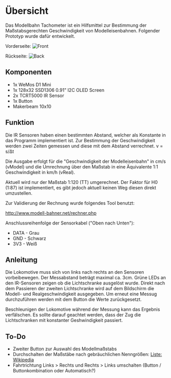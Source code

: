 # Übersicht
Das Modellbahn Tachometer ist ein Hilfsmittel zur Bestimmung der Maßstabsgerechten Geschwindigkeit von Modelleisenbahnen. Folgender Prototyp wurde dafür entwickelt.

Vorderseite:
![Front](https://i.imgur.com/20JKZne.jpg)

Rückseite:
![Back](https://i.imgur.com/RzJ2OmC.jpg)

## Komponenten
- 1x WeMos D1 Mini
- 1x 128x32 SSD1306 0.91" I2C OLED Screen
- 2x TCRT5000 IR Sensor
- 1x Button
- Makerbeam 10x10

## Funktion

Die IR Sensoren haben einen bestimmten Abstand, welcher als Konstante in das Programm implementiert ist. 
Zur Bestimmung der Geschwindigkeit werden zwei Zeiten gemessen und diese mit dem Abstand verrechnet. v = s/Δt

Die Ausgabe erfolgt für die "Geschwindigkeit der Modelleisenbahn" in cm/s (vModel) und die Umrechnung über den Maßstab in eine Äquivalente 1:1 Geschwindigkeit in km/h (vReal).

Aktuell wird nur der Maßstab 1:120 (TT) umgerechnet. Der Faktor für H0 (1:87) ist implementiert, es gibt jedoch aktuell keinen Weg diesen direkt umzustellen.

Zur Validierung der Rechnung wurde folgendes Tool benutzt:

http://www.modell-bahner.net/rechner.php

Anschlussreihenfolge der Sensorkabel ("Oben nach Unten"):

* DATA - Grau
* GND - Schwarz
* 3V3 - Weiß

## Anleitung

Die Lokomotive muss sich von links nach rechts an den Sensoren vorbeibewegen. Der Messabstand beträgt maximal ca. 3cm. Grüne LEDs an den IR-Sensoren zeigen ob die Lichtschranke ausgelöst wurde. Direkt nach dem Passieren der zweiten Lichtschranke wird auf dem Bildschirm die Modell- und Realgeschwindigkeit ausgegeben. Um erneut eine Messug durchzuführen werden mit dem Button die Werte zurückgesetzt.

Beschleunigen der Lokomotive während der Messung kann das Ergebnis verfälschen. Es sollte darauf geachtet werden, dass der Zug die Lichtschranken mit konstanter Geshwindigkeit passiert.


## To-Do
- Zweiter Button zur Auswahl des Modellmaßstabs
- Durchschalten der Maßstäbe nach gebräuchlichen Nenngrößen: [Liste: Wikipedia](https://de.wikipedia.org/wiki/Ma%C3%9Fst%C3%A4be_der_Modelleisenbahn#Nenngr%C3%B6%C3%9Fen,_Ma%C3%9Fst%C3%A4be_und_Spurweiten)
- Fahrtrichtung Links > Rechts und Rechts > Links umschalten (Button / Buttonkombination oder Automatisch?)
